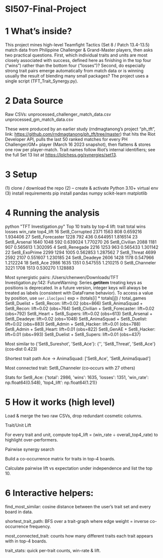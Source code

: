 # SI507-Final-Project

# 1 What’s inside?
This project mines high-level Teamfight Tactics (Set 8 / Patch 13.4-13.5) match data from Philippine Challenger & Grand-Master players, then  asks two practical questions. First, which individual traits and units are most closely associated with success, defined here as finishing in the top four (“wins”) rather than the bottom four (“losses”)? Second, do especially strong trait pairs emerge automatically from match data or is winning usually the result of blending many small packages? The project uses a single script (TFT_Trait_Synergy.py).

# 2 Data Source
Raw CSVs:
unprocessed_challenger_match_data.csv
unprocessed_gm_match_data.csv

These were produced by an earlier study (rndmagtanong’s project “ph_tft”, link: https://github.com/rndmagtanong/ph_tft/tree/master) that hits the Riot Developer API, pulls the last 50 ranked matches for every PH Challenger/GM+ player (March 16 2023 snapshot), then flattens & stores one row per player-match. 
Trait names follow Riot’s internal identifiers; see the full Set 13 list at https://lolchess.gg/synergies/set13.

# 3 Setup
(1) clone / download the repo
(2) – create & activate Python 3.10+ virtual env
(3) install requirements
pip install pandas numpy scikit-learn matplotlib


# 4 Running the analysis
python "TFT Investigation.py"
Top 10 traits by top‑4 lift:
              trait  total  wins  losses  win_rate  top4_lift
16   Set8_Corrupted   2371  1563     808  0.659216   1.934406
27  Set8_Forecaster   1228   792     436  0.644951   1.816514
23     Set8_Arsenal   1640  1048     592  0.639024   1.770270
26    Set8_Civilian   2088  1181     907  0.565613   1.302095
4     Set8_Renegade   2216  1253     963  0.565433   1.301142
22    Set8_ExoPrime   2299  1294    1005  0.562853   1.287562
7       Set8_Threat   4699  2592    2107  0.551607   1.230185
24     Set8_Deadeye   2606  1428    1178  0.547966   1.212224
18         Set8_Ace   2986  1635    1351  0.547555   1.210215
0    Set8_Channeler   3221  1708    1513  0.530270   1.128883

Most synergistic pairs:
/Users/chenwen/Downloads/TFT Investigation.py:142: FutureWarning: Series.__getitem__ treating keys as positions is deprecated. In a future version, integer keys will always be treated as labels (consistent with DataFrame behavior). To access a value by position, use `ser.iloc[pos]`
  exp = (totals[i] * totals[j]) / total_games
Set8_Duelist + Set8_Recon: lift=0.02 (obs=866)
Set8_AnimaSquad + Set8_Recon: lift=0.02 (obs=764)
Set8_Civilian + Set8_Forecaster: lift=0.02 (obs=792)
Set8_Heart + Set8_Supers: lift=0.02 (obs=613)
Set8_Arsenal + Set8_Deadeye: lift=0.02 (obs=1048)
Set8_AnimaSquad + Set8_Duelist: lift=0.02 (obs=883)
Set8_Admin + Set8_Hacker: lift=0.01 (obs=788)
Set8_Admin + Set8_Heart: lift=0.01 (obs=822)
Set8_GenAE + Set8_Hacker: lift=0.01 (obs=993)
Set8_Duelist + Set8_Supers: lift=0.01 (obs=437)

Most similar to {'Set8_Sureshot', 'Set8_Ace'}: {'', 'Set8_Threat', 'Set8_Ace'} (cos‑dist 0.423)

Shortest trait path Ace → AnimaSquad: ['Set8_Ace', 'Set8_AnimaSquad']

Most connected trait: Set8_Channeler (co‑occurs with 27 others)

Stats for Set8_Ace:
{'total': 2986, 'wins': 1635, 'losses': 1351, 'win_rate': np.float64(0.548), 'top4_lift': np.float64(1.21)}

  
# 5 How it works (high level)
Load & merge the two raw CSVs, drop redundant cosmetic columns.

Trait/Unit Lift

For every trait and unit, compute
top4_lift = (win_rate ÷ overall_top4_rate)
to highlight over-performers.

Pairwise synergy search

Build a co-occurrence matrix for traits in top-4 boards.

Calculate pairwise lift vs expectation under independence and list the top 10.

# 6 Interactive helpers:

find_most_similar: cosine distance between the user’s trait set and every board in data.

shortest_trait_path: BFS over a trait-graph where edge weight = inverse co-occurrence frequency.

most_connected_trait: counts how many different traits each trait appears with in top-4 boards.

trait_stats: quick per-trait counts, win-rate & lift.

